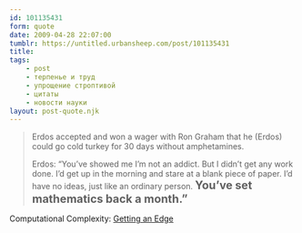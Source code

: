 ```yaml
---
id: 101135431
form: quote
date: 2009-04-28 22:07:00
tumblr: https://untitled.urbansheep.com/post/101135431
title: 
tags:
    - post
    - терпенье и труд
    - упрощение строптивой
    - цитаты
    - новости науки
layout: post-quote.njk
---
```


<blockquote>
<p>Erdos accepted and won a wager with Ron Graham that he (Erdos) could go cold turkey for 30 days without amphetamines.</p>

<p>Erdos: &ldquo;You&rsquo;ve showed me I&rsquo;m not an addict. But I didn&rsquo;t get any work done. I&rsquo;d get up in the morning and stare at a blank piece of paper. I&rsquo;d have no ideas, just like an ordinary person. <strong style="font-size:1.4em;">You&rsquo;ve set mathematics back a month.&rdquo;</strong></p>
</blockquote>

Computational Complexity: <a href="http://weblog.fortnow.com/2005/03/getting-edge.html">Getting an Edge</a>
